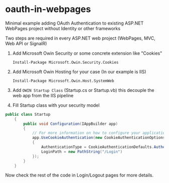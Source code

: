 # oauth-in-webpages
Minimal example adding OAuth Authentication to existing ASP.NET WebPages project without Identity or other frameworks

Two steps are required in every ASP.NET web project (WebPages, MVC, Web API or SignalR)
1. Add Microsoft Owin Security or some concrete extension like "Cookies"

    `Install-Package Microsoft.Owin.Security.Cookies`

2. Add Microsoft Owin Hosting for your case (In our example is IIS)

    `Install-Package Microsoft.Owin.Host.SystemWeb`

3. Add `OWIN Startup Class`  (Startup.cs or Startup.vb) this decouple the web app from the IIS pipeline
4. Fill Startup class with your security model 
```cs
public class Startup
    {
        public void Configuration(IAppBuilder app)
        {
            // For more information on how to configure your application, visit https://go.microsoft.com/fwlink/?LinkID=316888
            app.UseCookieAuthentication(new CookieAuthenticationOptions
            {
                AuthenticationType = CookieAuthenticationDefaults.AuthenticationType,
                LoginPath = new PathString("/Login")
            });
        }
    }
```

Now check the rest of the code in Login/Logout pages for more details.
